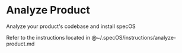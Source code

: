 <!-- Version: 1.0.1 -->

# Analyze Product

Analyze your product's codebase and install specOS

Refer to the instructions located in @~/.specOS/instructions/analyze-product.md
